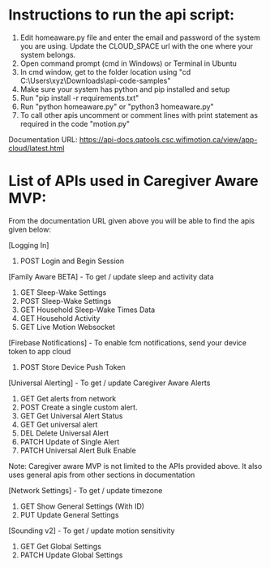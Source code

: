 # Instructions to run the api script:

1. Edit homeaware.py file and enter the email and password of the system you are using. Update the CLOUD_SPACE url with the one where your system belongs.
2. Open command prompt (cmd in Windows) or Terminal in Ubuntu
3. In cmd window, get to the folder location using "cd C:\Users\xyz\Downloads\api-code-samples"
4. Make sure your system has python and pip installed and setup
5. Run "pip install -r requirements.txt"
6. Run "python homeaware.py" or "python3 homeaware.py"
7. To call other apis uncomment or comment lines with print statement as required in the code "motion.py"

Documentation URL: https://api-docs.qatools.csc.wifimotion.ca/view/app-cloud/latest.html

# List of APIs used in Caregiver Aware MVP: 

From the documentation URL given above you will be able to find the apis given below:

[Logging In]
1. POST Login and Begin Session

[Family Aware BETA] - To get / update sleep and activity data
1. GET Sleep-Wake Settings
2. POST Sleep-Wake Settings
3. GET Household Sleep-Wake Times Data
4. GET Household Activity
5. GET Live Motion Websocket

[Firebase Notifications] - To enable fcm notifications, send your device token to app cloud
1. POST Store Device Push Token 

[Universal Alerting] - To get / update Caregiver Aware Alerts
1. GET Get alerts from network
2. POST Create a single custom alert.
3. GET Get Universal Alert Status
4. GET Get universal alert
5. DEL Delete Universal Alert
6. PATCH Update of Single Alert
7. PATCH Universal Alert Bulk Enable

Note: Caregiver aware MVP is not limited to the APIs provided above. It also uses general apis from other sections in documentation

[Network Settings] - To get / update timezone
1. GET Show General Settings (With ID)
2. PUT Update General Settings

[Sounding v2] - To get / update motion sensitivity
1. GET Get Global Settings 
2. PATCH Update Global Settings